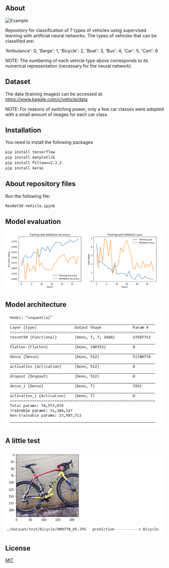 ## About

![Example](https://gtconsultoria.com.br/wp-content/uploads/2020/09/image-4.png)

Repository for classification of 7 types of vehicles using supervised learning with artificial neural networks. The types of vehicles that can be classified are:

'Ambulance': 0, 'Barge': 1, 'Bicycle': 2, 'Boat': 3, 'Bus': 4, 'Car': 5, 'Cart': 6

NOTE: The numbering of each vehicle type above corresponds to its numerical representation (necessary for the neural network).


## Dataset

The data (training images) can be accessed at: https://www.kaggle.com/c/vehicle/data

NOTE: For reasons of switching power, only a few car classes were adopted with a small amount of images for each car class.

## Installation

You need to install the following packages

```bash
pip install tensorflow
pip install matplotlib
pip install Pillow==2.2.2
pip install keras
```

## About repository files

Run the following file:

```bash
ResNet50-Vehicle.ipynb
```

## Model evaluation

![Example](https://github.com/LuizAlencar17/vehicle-classification/blob/master/screenshots/Captura%20de%20Tela%20(17).png?raw=true)

## Model architecture

![Example](https://github.com/LuizAlencar17/vehicle-classification/blob/master/screenshots/Captura%20de%20Tela%20(20).png?raw=true)

## A little test

![Example](https://github.com/LuizAlencar17/vehicle-classification/blob/master/screenshots/Captura%20de%20Tela%20(19).png?raw=true)


## License

[MIT](https://choosealicense.com/licenses/mit/)
